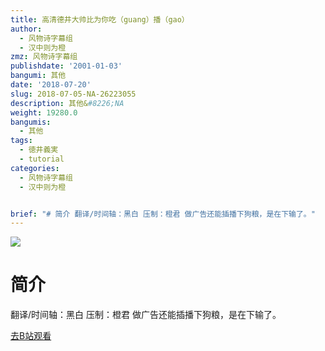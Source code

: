 ```yaml
---
title: 高清德井大帅比为你吃（guang）播（gao）
author:
  - 风物诗字幕组
  - 汉中则为橙
zmz: 风物诗字幕组
publishdate: '2001-01-03'
bangumi: 其他
date: '2018-07-20'
slug: 2018-07-05-NA-26223055
description: 其他&#8226;NA
weight: 19280.0
bangumis:
  - 其他
tags:
  - 徳井義実
  - tutorial
categories:
  - 风物诗字幕组
  - 汉中则为橙


brief: "# 简介 翻译/时间轴：黑白 压制：橙君 做广告还能插播下狗粮，是在下输了。"
---
```

![](https://i.imgur.com/1iCNQw8.jpg)
# 简介  
翻译/时间轴：黑白 压制：橙君
做广告还能插播下狗粮，是在下输了。  

[去B站观看](https://www.bilibili.com/video/av26223055/)
 
